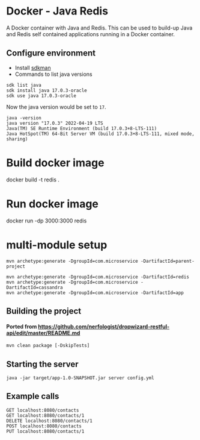 # Docker - Java Redis
A Docker container with Java and Redis.
This can be used to build-up Java and Redis self contained applications running in a Docker container.

## Configure environment
- Install [sdkman](https://sdkman.io/)
- Commands to list java versions

```
sdk list java
sdk install java 17.0.3-oracle
sdk use java 17.0.3-oracle
```

Now the java version would be set to `17`.

```
java -version
java version "17.0.3" 2022-04-19 LTS
Java(TM) SE Runtime Environment (build 17.0.3+8-LTS-111)
Java HotSpot(TM) 64-Bit Server VM (build 17.0.3+8-LTS-111, mixed mode, sharing)
```

# Build docker image
docker build -t redis .

# Run docker image
docker run -dp 3000:3000 redis

# multi-module setup
```
mvn archetype:generate -DgroupId=com.microservice -DartifactId=parent-project

mvn archetype:generate -DgroupId=com.microservice -DartifactId=redis
mvn archetype:generate -DgroupId=com.microservice -DartifactId=cassandra
mvn archetype:generate -DgroupId=com.microservice -DartifactId=app
```

## Building the project
#### Ported from https://github.com/nerfologist/dropwizard-restful-api/edit/master/README.md
`mvn clean package [-DskipTests]`

## Starting the server
`java -jar target/app-1.0-SNAPSHOT.jar server config.yml`

## Example calls
```
GET localhost:8080/contacts
GET localhost:8080/contacts/1
DELETE localhost:8080/contacts/1
POST localhost:8080/contacts
PUT localhost:8080/contacts/1
```


